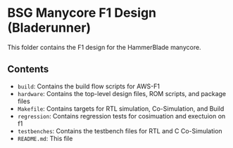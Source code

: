 # BSG Manycore F1 Design (Bladerunner)

This folder contains the F1 design for the HammerBlade manycore. 

## Contents

- `build`: Contains the build flow scripts for AWS-F1
- `hardware`: Contains the top-level design files, ROM scripts, and package files
- `Makefile`: Contains targets for RTL simulation, Co-Simulation, and Build
- `regression`: Contains regression tests for cosimuation and exectuion on f1
- `testbenches`: Contains the testbench files for RTL and C Co-Simulation
- `README.md`: This file



